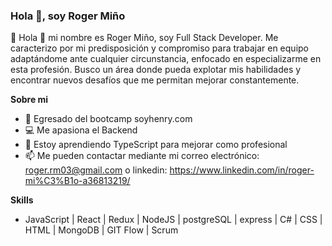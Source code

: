 ### Hola 👋, soy Roger Miño

📢 Hola 👋 mi nombre es Roger Miño, soy Full Stack Developer. Me caracterizo por mi 
predisposición y compromiso para trabajar en equipo adaptándome ante cualquier circunstancia, enfocado en especializarme en esta profesión.
Busco un área donde pueda explotar mis habilidades y encontrar nuevos desafíos que me permitan mejorar constantemente.
<!--
**roger077/roger077** is a ✨ _special_ ✨ repository because its `README.md` (this file) appears on your GitHub profile.

Sobre mi

- 🔭 I’m currently working on ...
- 🌱 I’m currently learning ...
- 👯 I’m looking to collaborate on ...
- 🤔 I’m looking for help with ...
- 💬 Ask me about ...
- 📫 How to reach me: ...
- 😄 Pronouns: ...
- ⚡ Fun fact: ...
-->
**Sobre mi**

- 🚀 Egresado del bootcamp soyhenry.com
- 💻 Me apasiona el Backend
- 🌱 Estoy aprendiendo TypeScript para mejorar como profesional
- 📫 Me pueden contactar mediante mi correo electrónico: roger.rm03@gmail.com o linkedin: https://www.linkedin.com/in/roger-mi%C3%B1o-a36813219/

**Skills**
- JavaScript | React | Redux | NodeJS | postgreSQL | express | C# | CSS | HTML | MongoDB | GIT Flow | Scrum
